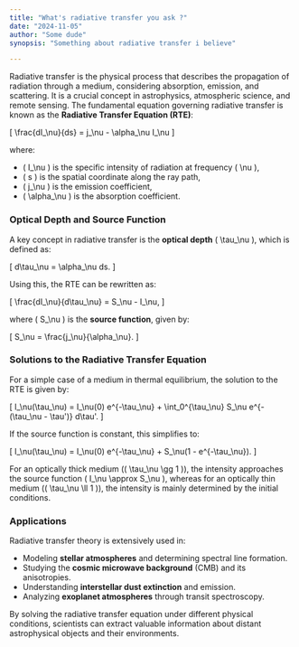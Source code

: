 ```yaml
---
title: "What's radiative transfer you ask ?"
date: "2024-11-05"
author: "Some dude"
synopsis: "Something about radiative transfer i believe"

---
```


Radiative transfer is the physical process that describes the propagation of radiation through a medium, considering absorption, emission, and scattering. It is a crucial concept in astrophysics, atmospheric science, and remote sensing. The fundamental equation governing radiative transfer is known as the **Radiative Transfer Equation (RTE)**:

\[
\frac{dI_\nu}{ds} = j_\nu - \alpha_\nu I_\nu
\]

where:
- \( I_\nu \) is the specific intensity of radiation at frequency \( \nu \),
- \( s \) is the spatial coordinate along the ray path,
- \( j_\nu \) is the emission coefficient,
- \( \alpha_\nu \) is the absorption coefficient.

### Optical Depth and Source Function
A key concept in radiative transfer is the **optical depth** \( \tau_\nu \), which is defined as:

\[
 d\tau_\nu = \alpha_\nu ds.
\]

Using this, the RTE can be rewritten as:

\[
\frac{dI_\nu}{d\tau_\nu} = S_\nu - I_\nu,
\]

where \( S_\nu \) is the **source function**, given by:

\[
 S_\nu = \frac{j_\nu}{\alpha_\nu}.
\]

### Solutions to the Radiative Transfer Equation
For a simple case of a medium in thermal equilibrium, the solution to the RTE is given by:

\[
 I_\nu(\tau_\nu) = I_\nu(0) e^{-\tau_\nu} + \int_0^{\tau_\nu} S_\nu e^{-(\tau_\nu - \tau')} d\tau'.
\]

If the source function is constant, this simplifies to:

\[
 I_\nu(\tau_\nu) = I_\nu(0) e^{-\tau_\nu} + S_\nu(1 - e^{-\tau_\nu}).
\]

For an optically thick medium (\( \tau_\nu \gg 1 \)), the intensity approaches the source function \( I_\nu \approx S_\nu \), whereas for an optically thin medium (\( \tau_\nu \ll 1 \)), the intensity is mainly determined by the initial conditions.

### Applications
Radiative transfer theory is extensively used in:
- Modeling **stellar atmospheres** and determining spectral line formation.
- Studying the **cosmic microwave background** (CMB) and its anisotropies.
- Understanding **interstellar dust extinction** and emission.
- Analyzing **exoplanet atmospheres** through transit spectroscopy.

By solving the radiative transfer equation under different physical conditions, scientists can extract valuable information about distant astrophysical objects and their environments.



